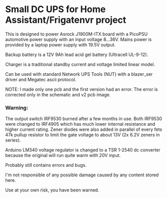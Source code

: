 # Small DC UPS for Home Assistant/Frigatenvr project

This is designed to power Asrock J1900M-ITX board with a PicoPSU automotive power supply with an input voltage 8...36V.
Mains power is provided by a laptop power supply with 19.5V output.

Backup battery is a 12V 9Ah lead acid gel battery (Ultracell UL-9-12).

Charger is a traditional standby current and voltage limited linear model.

Can be used with standard Network UPS Tools (NUT) with a blazer_ser driver and Megatec ascii protocol.

NOTE: I made only one pcb and the first version had an error. The error is corrected only in the schematic and v2 pcb image.

### Warning:

The output switch IRF9530 burned after a few months in use. Both IRF9530 were changed to IRF4905 which has much lower internal resistance and higher current rating. Zener diodes were also added in parallel of every fets 47k pullup resistor to limit the gate voltage to about 13V (2x 6.2V zeners in series).

Arduino LM340 voltage regulator is changed to a TSR 1-2540 dc converter because the original will run quite warm with 20V input.


Probably still contains errors and bugs.

I'm not responsible of any possible damage caused by any content stored here.

Use at your own risk, you have been warned.
